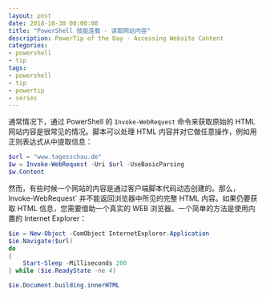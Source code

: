 ```yaml
---
layout: post
date: 2018-10-30 00:00:00
title: "PowerShell 技能连载 - 读取网站内容"
description: PowerTip of the Day - Accessing Website Content
categories:
- powershell
- tip
tags:
- powershell
- tip
- powertip
- series
---
```

通常情况下，通过 PowerShell 的 `Invoke-WebRequest` 命令来获取原始的 HTML 网站内容是很常见的情况。脚本可以处理 HTML 内容并对它做任意操作，例如用正则表达式从中提取信息：

```powershell
$url = "www.tagesschau.de"
$w = Invoke-WebRequest -Uri $url -UseBasicParsing
$w.Content
```

然而，有些时候一个网站的内容是通过客户端脚本代码动态创建的。那么，Invoke-WebRequest` 并不能返回浏览器中所见的完整 HTML 内容。如果仍要获取 HTML 信息，您需要借助一个真实的 WEB 浏览器。一个简单的方法是使用内置的 Internet Explorer：

```powershell
$ie = New-Object -ComObject InternetExplorer.Application
$ie.Navigate($url)
do
{
    Start-Sleep -Milliseconds 200
} while ($ie.ReadyState -ne 4)

$ie.Document.building.innerHTML
```

<!--本文国际来源：[Accessing Website Content](http://community.idera.com/powershell/powertips/b/tips/posts/accessing-website-content)-->

